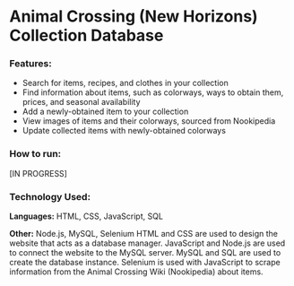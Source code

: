 # Animal Crossing (New Horizons) Collection Database

### Features:

- Search for items, recipes, and clothes in your collection
- Find information about items, such as colorways, ways to obtain them, prices, and seasonal availability
- Add a newly-obtained item to your collection
- View images of items and their colorways, sourced from Nookipedia
- Update collected items with newly-obtained colorways

### How to run:

[IN PROGRESS]

### Technology Used:

**Languages:** HTML, CSS, JavaScript, SQL

**Other:** Node.js, MySQL, Selenium
HTML and CSS are used to design the website that acts as a database manager. JavaScript and Node.js are used to connect the website to the MySQL server. MySQL and SQL are used to create the database instance. Selenium is used with JavaScript to scrape information from the Animal Crossing Wiki (Nookipedia) about items.